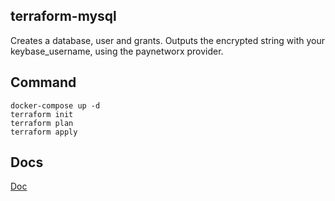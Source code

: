 ## terraform-mysql
Creates a database, user and grants. Outputs the encrypted string with your keybase_username, using the paynetworx provider.
## Command
```
docker-compose up -d
terraform init
terraform plan
terraform apply
```
## Docs
[Doc](https://registry.terraform.io/providers/Paynetworx/mysql/latest/docs)

